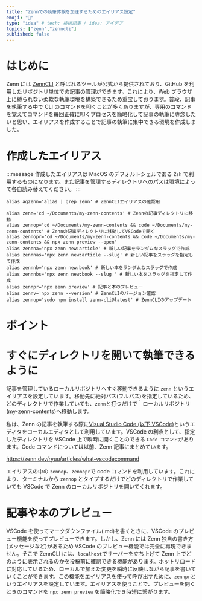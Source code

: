 ```yaml
---
title: "Zennでの執筆体験を加速するためのエイリアス設定"
emoji: "🎢"
type: "idea" # tech: 技術記事 / idea: アイデア
topics: ["zenn","zenncli"]
published: false
---
```


# はじめに

Zenn には [ZennCLI](https://zenn.dev/zenn/articles/install-zenn-cli) と呼ばれるツールが公式から提供されており、GitHub を利用したリポジトリ単位での記事の管理ができます。これにより、Web ブラウザ上に縛られない柔軟な執筆環境を構築できるため重宝しております。普段、記事を執筆する中で CLI のコマンドを叩くことが多くありますが、専用のコマンドを覚えてコマンドを毎回正確に叩くプロセスを簡略化して記事の執筆に専念したいと思い、エイリアスを作成することで記事の執筆に集中できる環境を作成しました。

# 作成したエイリアス

:::message
作成したエイリアスは MacOS のデフォルトシェルである `Zsh` で利用するものになります。また記事を管理するディレクトリへのパスは環境によって各自読み替えてください。
:::

```shell:.zshrc
alias agzenn='alias | grep zenn' # ZennCLIエイリアスの確認用

alias zenn='cd ~/Documents/my-zenn-contents' # Zennの記事ディレクトリに移動
alias zennop='cd ~/Documents/my-zenn-contents && code ~/Documents/my-zenn-contents' # Zennの記事ディレクトリに移動してVSCodeで開く
alias zennopr='cd ~/Documents/my-zenn-contents && code ~/Documents/my-zenn-contents && npx zenn preview --open'
alias zennna='npx zenn new:article' # 新しい記事をランダムなスラッグで作成
alias zennnas='npx zenn new:article --slug' # 新しい記事をスラッグを指定して作成
alias zennnb='npx zenn new:book' # 新しい本をランダムなスラッグで作成
alias zennnbs='npx zenn new:book --slug ' # 新しい本をスラッグを指定して作成
alias zennpr='npx zenn preview' # 記事と本のプレビュー
alias zennv='npx zenn --version' # ZennCLIのバージョン確認
alias zennup='sudo npm install zenn-cli@latest' # ZennCLIのアップデート
```
# ポイント

# すぐにディレクトリを開いて執筆できるように

記事を管理しているローカルリポジトリへすぐ移動できるように `zenn` というエイリアスを設定しています。移動先に絶対パス(フルパス)を指定しているため、どのディレクトリで作業していても、`zenn`と打つだけで｀ローカルリポジトリ(my-zenn-contents)へ移動します。

私は、Zenn の記事を執筆する際に[Visual Studio Code (以下 VSCode)](https://code.visualstudio.com/)というエディタをローカルエディタとして利用しています。VSCode の利点として、指定したディレクトリを VSCode 上で瞬時に開くことのできる `Code コマンド`があります。Code コマンドについては以前、Zenn 記事にまとめています。

https://zenn.dev/ryuu/articles/what-vscodecommand

エイリアスの中の `zennop`、`zennopr`で code コマンドを利用しています。これにより、ターミナルから `zennop` とタイプするだけでどのディレクトリで作業していても VSCode で Zenn のローカルリポジトリを開いてくれます。

# 記事や本のプレビュー

VSCode を使ってマークダウンファイル(.md)を書くときに、VSCode のプレビュー機能を使ってプレビューできます。しかし、Zenn には Zenn 独自の書き方(メッセージなど)があるため VSCode のプレビュー機能では完全に再現できません。そこで ZennCLI には、`localhost`でサーバーを立ち上げて Zenn 上でどのように表示されるのかを投稿前に確認できる機能があります。ホットリロードに対応しているため、ローカルで加えた変更を瞬時に反映しながら記事を書いていくことができます。この機能をエイリアスを使って呼び出すために、`zennpr`というエイリアスを設定しています。エイリアスを使うことで、プレビューを開くときのコマンドを `npx zenn preview` を簡略化でき時短に繋がります。


